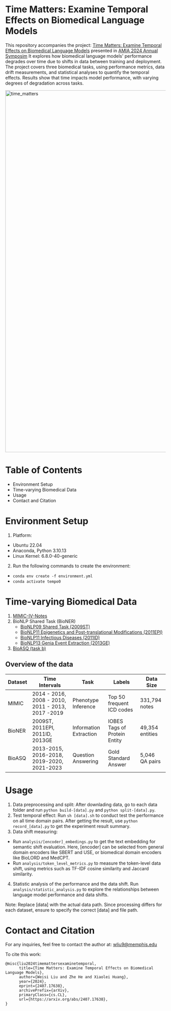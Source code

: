 # Time Matters: Examine Temporal Effects on Biomedical Language Models
This repository accompanies the project: [Time Matters: Examine Temporal Effects on Biomedical Language Models](https://arxiv.org/pdf/2407.17638) presented in [AMIA 2024 Annual Symposim](https://amia.org/education-events/amia-2024-annual-symposium)
It explores how biomedical language models' performance degrades over time due to shifts in data between training and deployment. The project covers three biomedical tasks, using performance metrics, data drift measurements, and statistical analyses to quantify the temporal effects.
Results show that time impacts model performance, with varying degrees of degradation across tasks.

<img width="1136" alt="time_matters" src="https://github.com/user-attachments/assets/a8fd501a-bdba-4dcd-b7c8-4110790ddf59">


# Table of Contents
 * Environment Setup
 * Time-varying Biomedical Data
 * Usage
 * Contact and Citation

# Environment Setup
1. Platform:

* Ubuntu 22.04
* Anaconda, Python 3.10.13
* Linux Kernel: 6.8.0-40-generic

2. Run the following commands to create the environment:

* `conda env create -f environment.yml`
* `conda activate tempo0`

# Time-varying Biomedical Data

1. [MIMIC-IV-Notes](https://physionet.org/content/mimic-iv-note/2.2/)
2. BioNLP Shared Task (BioNER)
      * [BioNLP09 Shared Task (2009ST)](https://www.nactem.ac.uk/GENIA/SharedTask/)
      * [BioNLP11 Epigenetics and Post-translational Modifications (2011EPI)](https://2011.bionlp-st.org)
      * [BioNLP11 Infectious Diseases (2011ID) ](https://2011.bionlp-st.org)
      * [BioNLP13 Genia Event Extraction (2013GE)](http://www.google.com/url?q=http%3A%2F%2F2013.bionlp-st.org%2F&sa=D&sntz=1&usg=AOvVaw0h0ntV1fsdCdPwDGCqGA06)
3. [BioASQ (task b)](http://participants-area.bioasq.org/datasets/)

## Overview of the data

| Dataset  | Time Intervals                      | Task                  | Labels                         | Data Size         |
|----------|-------------------------------------|-----------------------|--------------------------------|-------------------|
| MIMIC    | 2014 - 2016, 2008 - 2010, 2011 - 2013, 2017 -2019 | Phenotype Inference    | Top 50 frequent ICD codes      | 331,794 notes     |
| BioNER   | 2009ST, 2011EPI, 2011ID, 2013GE| Information Extraction | IOBES Tags of Protein Entity   | 49,354 entities   |
| BioASQ   | 2013-2015, 2016-2018, 2019-2020, 2021-2023| Question Answering     | Gold Standard Answer           | 5,046 QA pairs    |


# Usage
1. Data preprocessing and split: 
After downlading data, go to each data folder and run `python build-[data].py` and `python split-[data].py`.
2. Test temporal effect: 
Run `sh [data].sh` to conduct test the performance on all time domain pairs.
After getting the result, use `python record_[data].py` to get the experiment result summary.
3. Data shift measuring:
* Run `analysis/[encoder]_embedings.py` to get the text embedding for semantic shift evaluation. Here, [encoder] can be selected from general domain encoders like SBERT and USE, or biomedical domain encoders like BioLORD and MedCPT.
* Run `analysis/token_level_metrics.py` to measure the token-level data shift, using metrics such as TF-IDF cosine similarity and Jaccard similarity.
4. Statistic analysis of the performance and the data shift.
Run `analysis/statistic_analysis.py` to explore the relationships between language model performance and data shifts.

Note: Replace [data] with the actual data path. Since processing differs for each dataset, ensure to specify the correct [data] and file path.

# Contact and Citation

For any inquiries, feel free to contact the author at: <wliu9@memphis.edu>

To cite this work:
```
@misc{liu2024timemattersexaminetemporal,
      title={Time Matters: Examine Temporal Effects on Biomedical Language Models}, 
      author={Weisi Liu and Zhe He and Xiaolei Huang},
      year={2024},
      eprint={2407.17638},
      archivePrefix={arXiv},
      primaryClass={cs.CL},
      url={https://arxiv.org/abs/2407.17638}, 
}
```
